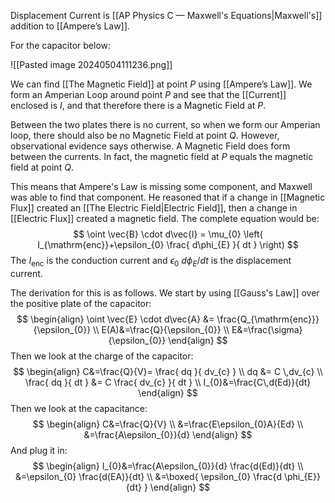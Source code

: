 Displacement Current is [[AP Physics C — Maxwell's Equations|Maxwell's]] addition to [[Ampere’s Law]].

For the capacitor below:

![[Pasted image 20240504111236.png]]

We can find [[The Magnetic Field]] at point $P$ using [[Ampere’s Law]]. We form an Amperian Loop around point $P$ and see that the [[Current]] enclosed is $I$, and that therefore there is a Magnetic Field at $P$.

Between the two plates there is no current, so when we form our Amperian loop, there should also be no Magnetic Field at point $Q$. However, observational evidence says otherwise. A Magnetic Field does form between the currents. In fact, the magnetic field at $P$ equals the magnetic field at point $Q$.

This means that Ampere's Law is missing some component, and Maxwell was able to find that component. He reasoned that if a change in [[Magnetic Flux]] created an [[The Electric Field|Electric Field]], then a change in [[Electric Flux]] created a magnetic field. The complete equation would be:
$$
\oint \vec{B} \cdot d\vec{l} = \mu_{0} \left( I_{\mathrm{enc}}+\epsilon_{0} \frac{ d\phi_{E} }{ dt }  \right)
$$
The $I_{\mathrm{enc}}$ is the conduction current and $\epsilon_{0}\ d\phi_{E} / dt$ is the displacement current.

The derivation for this is as follows. We start by using [[Gauss's Law]] over the positive plate of the capacitor:
$$
\begin{align}
\oint \vec{E} \cdot d\vec{A} &= \frac{Q_{\mathrm{enc}}}{\epsilon_{0}} \\
E(A)&=\frac{Q}{\epsilon_{0}} \\
E&=\frac{\sigma}{\epsilon_{0}}
\end{align}
$$
Then we look at the charge of the capacitor:
$$
\begin{align}
C&=\frac{Q}{V}= \frac{ dq }{ dv_{c} }  \\
dq &= C \,dv_{c} \\
\frac{ dq }{ dt } &= C \frac{ dv_{c} }{ dt } \\
I_{0}&=\frac{C\,d(Ed)}{dt}
\end{align}
$$
Then we look at the capacitance:
$$
\begin{align}
C&=\frac{Q}{V} \\
&=\frac{E\epsilon_{0}A}{Ed} \\
&=\frac{A\epsilon_{0}}{d}
\end{align}
$$
And plug it in:
$$
\begin{align}
I_{0}&=\frac{A\epsilon_{0}}{d} \frac{d(Ed)}{dt} \\
&=\epsilon_{0} \frac{d(EA)}{dt} \\
&=\boxed{ \epsilon_{0} \frac{d \phi_{E}}{dt} }
\end{align}
$$
